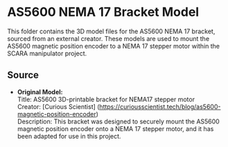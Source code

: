 
# AS5600 NEMA 17 Bracket Model

This folder contains the 3D model files for the AS5600 NEMA 17 bracket, sourced from an external creator. These models are used to mount the AS5600 magnetic position encoder to a NEMA 17 stepper motor within the SCARA manipulator project.

## Source

- **Original Model:**  
  Title: AS5600 3D-printable bracket for NEMA17 stepper motor  
  Creator: [Curious Scientist] (https://curiousscientist.tech/blog/as5600-magnetic-position-encoder)  
  Description: This bracket was designed to securely mount the AS5600 magnetic position encoder onto a NEMA 17 stepper motor, and it has been adapted for use in this project.
